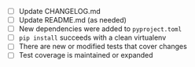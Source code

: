 - [ ] Update CHANGELOG.md
- [ ] Update README.md (as needed)
- [ ] New dependencies were added to `pyproject.toml`
- [ ] `pip install` succeeds with a clean virtualenv
- [ ] There are new or modified tests that cover changes
- [ ] Test coverage is maintained or expanded
